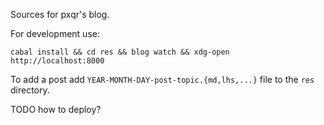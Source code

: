Sources for pxqr's blog.

For development use:

```
cabal install && cd res && blog watch && xdg-open http://localhost:8000
```

To add a post add `YEAR-MONTH-DAY-post-topic.{md,lhs,...}` file to the `res` directory.

TODO how to deploy?
